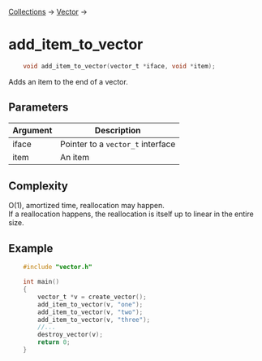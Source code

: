 [Collections](../collections.md) &rarr; [Vector](vector.md) &rarr;

# add_item_to_vector

```c
    void add_item_to_vector(vector_t *iface, void *item);
```

Adds an item to the end of a vector.

## Parameters

Argument|Description
--------|-----------
iface|Pointer to a `vector_t` interface
item|An item

## Complexity

O(1), amortized time, reallocation may happen.\
If a reallocation happens, the reallocation is itself up to linear in the entire size.

## Example

```c
    #include "vector.h"

    int main()
    {
        vector_t *v = create_vector();
        add_item_to_vector(v, "one");
        add_item_to_vector(v, "two");
        add_item_to_vector(v, "three");
        //...
        destroy_vector(v);
        return 0;
    }
```
